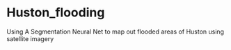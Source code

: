 # Huston_flooding
Using A Segmentation Neural Net to map out flooded areas of Huston using satellite imagery

